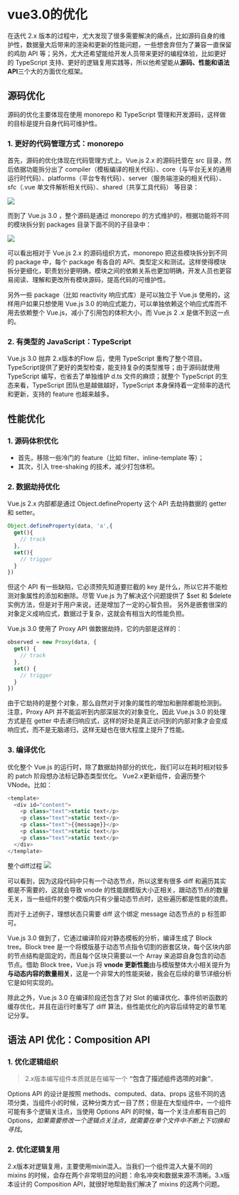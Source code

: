 # vue3.0的优化
在迭代 2.x 版本的过程中，尤大发现了很多需要解决的痛点，比如源码自身的维护性，数据量大后带来的渲染和更新的性能问题，一些想舍弃但为了兼容一直保留的鸡肋 API 等；另外，尤大还希望能给开发人员带来更好的编程体验，比如更好的 TypeScript 支持、更好的逻辑复用实践等，所以他希望能从**源码、性能和语法 API**三个大的方面优化框架。

## 源码优化
源码的优化主要体现在使用 monorepo 和 TypeScript 管理和开发源码，这样做的目标是提升自身代码可维护性。
### 1. 更好的代码管理方式：monorepo
首先，源码的优化体现在代码管理方式上。Vue.js 2.x 的源码托管在 src 目录，然后依据功能拆分出了 compiler（模板编译的相关代码）、core（与平台无关的通用运行时代码）、platforms（平台专有代码）、server（服务端渲染的相关代码）、sfc（.vue 单文件解析相关代码）、shared（共享工具代码） 等目录：

![](https://upload-images.jianshu.io/upload_images/3061147-514c577b8ce2e2bc.png?imageMogr2/auto-orient/strip%7CimageView2/2/w/1240)

而到了 Vue.js 3.0 ，整个源码是通过 monorepo 的方式维护的，根据功能将不同的模块拆分到 packages 目录下面不同的子目录中：

![](https://upload-images.jianshu.io/upload_images/3061147-fe7eced4aad6ad81.png?imageMogr2/auto-orient/strip%7CimageView2/2/w/1240)

可以看出相对于 Vue.js 2.x 的源码组织方式，monorepo 把这些模块拆分到不同的 package 中，每个 package 有各自的 API、类型定义和测试。这样使得模块拆分更细化，职责划分更明确，模块之间的依赖关系也更加明确，开发人员也更容易阅读、理解和更改所有模块源码，提高代码的可维护性。

另外一些 package（比如 reactivity 响应式库）是可以独立于 Vue.js 使用的，这样用户如果只想使用 Vue.js 3.0 的响应式能力，可以单独依赖这个响应式库而不用去依赖整个 Vue.js，减小了引用包的体积大小，而 Vue.js 2 .x 是做不到这一点的。

### 2. 有类型的 JavaScript：TypeScript
Vue.js 3.0 抛弃 2.x版本的Flow 后，使用 TypeScript 重构了整个项目。 TypeScript提供了更好的类型检查，能支持复杂的类型推导；由于源码就使用 TypeScript 编写，也省去了单独维护 d.ts 文件的麻烦；就整个 TypeScript 的生态来看，TypeScript 团队也是越做越好，TypeScript 本身保持着一定频率的迭代和更新，支持的 feature 也越来越多。

## 性能优化
### 1. 源码体积优化
- 首先，移除一些冷门的 feature（比如 filter、inline-template 等）；
- 其次，引入 tree-shaking 的技术，减少打包体积。

### 2. 数据劫持优化
Vue.js 2.x 内部都是通过 Object.defineProperty 这个 API 去劫持数据的 getter 和 setter。
```js
Object.defineProperty(data, 'a',{
  get(){
    // track
  },
  set(){
    // trigger
  }
})
```
但这个 API 有一些缺陷，它必须预先知道要拦截的 key 是什么，所以它并不能检测对象属性的添加和删除。尽管 Vue.js 为了解决这个问题提供了 $set 和 $delete 实例方法，但是对于用户来说，还是增加了一定的心智负担。
另外是嵌套很深的对象定义成响应式，数据过于复杂，这就会有相当大的性能负担。

Vue.js 3.0 使用了 Proxy API 做数据劫持，它的内部是这样的：
```js
observed = new Proxy(data, {
  get() {
    // track
  },
  set() {
    // trigger
  }
})
```
由于它劫持的是整个对象，那么自然对于对象的属性的增加和删除都能检测到。
注意，Proxy API 并不能监听到内部深层次的对象变化，因此 Vue.js 3.0 的处理方式是在 getter 中去递归响应式，这样的好处是真正访问到的内部对象才会变成响应式，而不是无脑递归，这样无疑也在很大程度上提升了性能。

### 3. 编译优化
优化整个 Vue.js 的运行时，除了数据劫持部分的优化，我们可以在耗时相对较多的 patch 阶段想办法标记静态类型优化。
Vue2.x更新组件，会遍历整个VNode。比如：
```js
<template>
  <div id="content">
    <p class="text">static text</p>
    <p class="text">static text</p>
    <p class="text">{{message}}</p>
    <p class="text">static text</p>
    <p class="text">static text</p>
  </div>
</template>
```
整个diff过程
![](https://upload-images.jianshu.io/upload_images/3061147-edc660b101605d77.png?imageMogr2/auto-orient/strip%7CimageView2/2/w/1240)

可以看到，因为这段代码中只有一个动态节点，所以这里有很多 diff 和遍历其实都是不需要的，这就会导致 vnode 的性能跟模版大小正相关，跟动态节点的数量无关，当一些组件的整个模版内只有少量动态节点时，这些遍历都是性能的浪费。

而对于上述例子，理想状态只需要 diff 这个绑定 message 动态节点的 p 标签即可。

Vue.js 3.0 做到了，它通过编译阶段对静态模板的分析，编译生成了 Block tree。Block tree 是一个将模版基于动态节点指令切割的嵌套区块，每个区块内部的节点结构是固定的，而且每个区块只需要以一个 Array 来追踪自身包含的动态节点。借助 Block tree，Vue.js 将 **vnode 更新性能**由与模版整体大小相关提升为**与动态内容的数量相关**，这是一个非常大的性能突破，我会在后续的章节详细分析它是如何实现的。

除此之外，Vue.js 3.0 在编译阶段还包含了对 Slot 的编译优化、事件侦听函数的缓存优化，并且在运行时重写了 diff 算法，些性能优化的内容后续特定的章节笔记分享。

## 语法 API 优化：Composition API
### 1. 优化逻辑组织
> 2.x版本编写组件本质就是在编写一个 **“包含了描述组件选项的对象”**。

Options API 的设计是按照 methods、computed、data、props 这些不同的选项分类，当组件小的时候，这种分类方式一目了然；但是在大型组件中，一个组件可能有多个逻辑关注点，当使用 Options API 的时候，每一个关注点都有自己的 Options，*如果需要修改一个逻辑点关注点，就需要在单个文件中不断上下切换和寻找*。

### 2. 优化逻辑复用
2.x版本对逻辑复用，主要使用mixin混入。当我们一个组件混入大量不同的 mixins 的时候，会存在两个非常明显的问题：命名冲突和数据来源不清晰。3.x版本设计的 Composition API，就很好地帮助我们解决了 mixins 的这两个问题。

